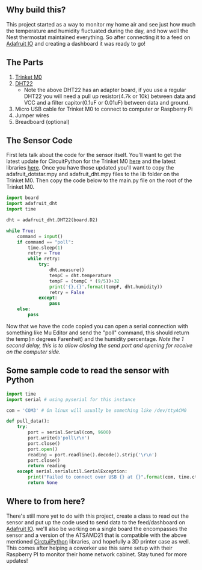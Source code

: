 ## Why build this?
This project started as a way to monitor my home air and see just how much the temperature and humidity fluctuated during the day, and how well the Nest thermostat maintained everything.  So after connecting it to a feed on [Adafruit IO](https://io.adafruit.com) and creating a dashboard it was ready to go!

## The Parts
1. [Trinket M0](https://www.amazon.com/Adafruit-Trinket-M0-CircuitPython-Arduino/dp/B07MLWKK6V)
2. [DHT22](https://www.amazon.com/dp/B07XBVR532/ref=cm_sw_r_em_apa_fabc_NRTX4BSZW5RQVF3P930T?_encoding=UTF8&psc=1)
    * Note the above DHT22 has an adapter board, if you use a regular DHT22 you will need a pull up resistor(4.7k or 10k) between data and VCC and a filter capitor(0.1uF or 0.01uF) between data and ground.
3. Micro USB cable for Trinket M0 to connect to computer or Raspberry Pi
4. Jumper wires
5. Breadboard (optional)

## The Sensor Code
First lets talk about the code for the sensor itself.  You'll want to get the latest update for CircuitPython for the Trinket M0 [here](https://circuitpython.org/board/trinket_m0/) and the latest libraries [here](https://circuitpython.org/libraries). Once you have those updated you'll want to copy the adafruit_dotstar.mpy and adafruit_dht.mpy files to the lib folder on the Trinket M0.  Then copy the code below to the main.py file on the root of the Trinket M0.

```python
import board
import adafruit_dht
import time

dht = adafruit_dht.DHT22(board.D2)

while True:
    command = input()
    if command == "poll":
        time.sleep(1)
        retry = True
        while retry:
            try:
                dht.measure()
                tempC = dht.temperature
                tempF = (tempC * (9/5))+32
                print('{},{}'.format(tempF, dht.humidity))
                retry = False
            except:
                pass
    else:
        pass
```
Now that we have the code copied you can open a serial connection with something like Mu Editor and send the "poll" command, this should return the temp(in degrees Farenheit) and the humidity percentage. _Note the 1 second delay, this is to allow closing the send port and opening for receive on the computer side._

## Some sample code to read the sensor with Python
```python
import time
import serial # using pyserial for this instance

com = 'COM3' # On linux will usually be something like /dev/ttyACM0

def pull_data():
    try:
        port = serial.Serial(com, 9600)
        port.write(b'poll\r\n')
        port.close()
        port.open()
        reading = port.readline().decode().strip('\r\n')
        port.close()
        return reading
    except serial.serialutil.SerialException:
        print("Failed to connect over USB {} at {}".format(com, time.ctime()))
        return None
```

## Where to from here?
There's still more yet to do with this project, create a class to read out the sensor and put up the code used to send data to the feed/dashboard on [Adafruit IO](https://io.adafruit.com). we'll also be working on a single board the encompasses the sensor and a version of the ATSAMD21 that is compatible with the above mentioned [CirctuiPython](https://circuitpython.org/) libraries, and hopefully a 3D printer case as well.  This comes after helping a coworker use this same setup with their Raspberry PI to monitor their home network cabinet.  Stay tuned for more updates!